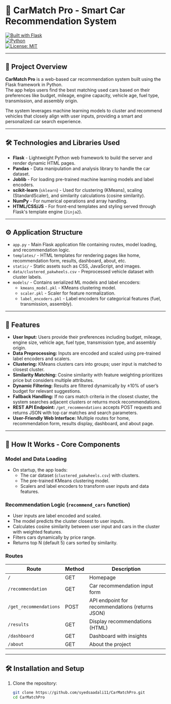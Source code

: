 # 🚗 CarMatch Pro - Smart Car Recommendation System

[![Built with Flask](https://img.shields.io/badge/Framework-Flask-blue)](https://flask.palletsprojects.com/)  
[![Python](https://img.shields.io/badge/Python-3.7%2B-yellow)](https://www.python.org/)  
[![License: MIT](https://img.shields.io/badge/License-MIT-lightgrey.svg)](LICENSE)

---

## 📖 Project Overview

**CarMatch Pro** is a web-based car recommendation system built using the Flask framework in Python.  
The app helps users find the best matching used cars based on their preferences like budget, mileage, engine capacity, vehicle age, fuel type, transmission, and assembly origin.

The system leverages machine learning models to cluster and recommend vehicles that closely align with user inputs, providing a smart and personalized car search experience.

---

## 🛠️ Technologies and Libraries Used

- **Flask** - Lightweight Python web framework to build the server and render dynamic HTML pages.
- **Pandas** - Data manipulation and analysis library to handle the car dataset.
- **Joblib** - For loading pre-trained machine learning models and label encoders.
- **scikit-learn** (`sklearn`) - Used for clustering (KMeans), scaling (StandardScaler), and similarity calculations (cosine similarity).
- **NumPy** - For numerical operations and array handling.
- **HTML/CSS/JS** - For front-end templates and styling served through Flask's template engine (`Jinja2`).

---

## ⚙️ Application Structure

- `app.py` - Main Flask application file containing routes, model loading, and recommendation logic.
- `templates/` - HTML templates for rendering pages like home, recommendation form, results, dashboard, about, etc.
- `static/` - Static assets such as CSS, JavaScript, and images.
- `data/clustered_pakwheels.csv` - Preprocessed vehicle dataset with cluster labels.
- `models/` - Contains serialized ML models and label encoders:
  - `kmeans_model.pkl` - KMeans clustering model.
  - `scaler.pkl` - Scaler for feature normalization.
  - `label_encoders.pkl` - Label encoders for categorical features (fuel, transmission, assembly).

---

## 🚀 Features

- **User Input:** Users provide their preferences including budget, mileage, engine size, vehicle age, fuel type, transmission type, and assembly origin.
- **Data Preprocessing:** Inputs are encoded and scaled using pre-trained label encoders and scalers.
- **Clustering:** KMeans clusters cars into groups; user input is matched to closest cluster.
- **Similarity Matching:** Cosine similarity with feature weighting prioritizes price but considers multiple attributes.
- **Dynamic Filtering:** Results are filtered dynamically by ±10% of user’s budget for relevant suggestions.
- **Fallback Handling:** If no cars match criteria in the closest cluster, the system searches adjacent clusters or returns mock recommendations.
- **REST API Endpoint:** `/get_recommendations` accepts POST requests and returns JSON with top car matches and search parameters.
- **User-Friendly Web Interface:** Multiple routes for home, recommendation form, results display, dashboard, and about page.

---

## 📂 How It Works - Core Components

### Model and Data Loading

- On startup, the app loads:
  - The car dataset (`clustered_pakwheels.csv`) with clusters.
  - The pre-trained KMeans clustering model.
  - Scalers and label encoders to transform user inputs and data features.

### Recommendation Logic (`recommend_cars` function)

- User inputs are label encoded and scaled.
- The model predicts the cluster closest to user inputs.
- Calculates cosine similarity between user input and cars in the cluster with weighted features.
- Filters cars dynamically by price range.
- Returns top N (default 5) cars sorted by similarity.

### Routes

| Route            | Method | Description                        |
| ---------------- | ------ | -------------------------------- |
| `/`              | GET    | Homepage                         |
| `/recommendation`| GET    | Car recommendation input form    |
| `/get_recommendations` | POST | API endpoint for recommendations (returns JSON) |
| `/results`       | GET    | Display recommendations (HTML)   |
| `/dashboard`     | GET    | Dashboard with insights           |
| `/about`         | GET    | About the project                 |

---

## 🛠️ Installation and Setup

1. Clone the repository:
   ```bash
   git clone https://github.com/syedsaadali11/CarMatchPro.git
   cd CarMatchPro
